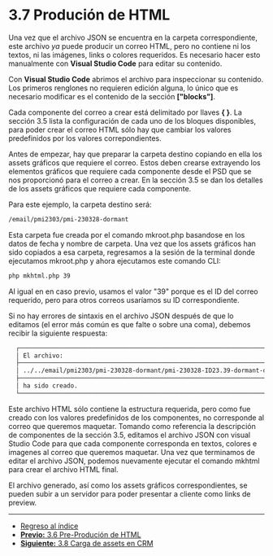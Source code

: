 # **3.7 Produción de HTML**


Una vez que el archivo JSON se encuentra en la carpeta correspondiente, este archivo *ya* puede producir un correo HTML, pero no contiene ni los textos, ni las imágenes, links o colores requeridos. Es necesario hacer esto manualmente con **Visual Studio Code** para editar su contenido.

Con **Visual Studio Code** abrimos el archivo para inspeccionar su contenido. Los primeros renglones no requieren edición alguna, lo único que es necesario modificar es el contenido de la sección **["blocks"]**.

Cada componente del correo a crear está delimitado por llaves **{ }**. La sección 3.5 lista la configuración de cada uno de los bloques disponibles, para poder crear el correo HTML sólo hay que cambiar los valores predefinidos por los valores correpondientes.

Antes de empezar, hay que preparar la carpeta destino copiando en ella los assets gráficos que requiere el correo. Estos deben crearse extrayendo los elementos gráficos que requiere cada componente desde el PSD que se nos proporcionó para el correo a crear. En la sección 3.5 se dan los detalles de los assets gráficos que requiere cada componente.

Para este ejemplo, la carpeta destino será:

  ```bash
  /email/pmi2303/pmi-230328-dormant
  ```


Esta carpeta fue creada por el comando mkroot.php basandose en los datos de fecha y nombre de carpeta. Una vez que los assets gráficos han sido copiados a esa carpeta, regresamos a la sesión de la terminal donde ejecutamos mkroot.php y ahora ejecutamos este comando CLI:

  ```bash
  php mkhtml.php 39
  ```

Al igual en en caso previo, usamos el valor "39" porque es el ID del correo requerido, pero para otros correos usaríamos su ID correspondiente.

Si no hay errores de sintaxis en el archivo JSON después de que lo editamos (el error más común es que falte o sobre una coma), debemos recibir la siguiente respuesta:

  ```bash
    ┌──────────────────────────────────────────────────────────────────────────────────────────────┐
    │ El archivo:                                                                                  │
    ├──────────────────────────────────────────────────────────────────────────────────────────────┤
    │ ../../email/pmi2303/pmi-230328-dormant/pmi-230328-ID23.39-dormant-day-120-pp-heets-HTML.html │
    ├──────────────────────────────────────────────────────────────────────────────────────────────┤
    │ ha sido creado.                                                                              │
    └──────────────────────────────────────────────────────────────────────────────────────────────┘
  ```

Este archivo HTML sólo contiene la estructura requerida, pero como fue creado con los valores predefinidos de los componentes, no corresponde al correo que queremos maquetar. Tomando como referencia la descripción de componentes de la sección 3.5, editamos el archivo JSON con visual Studio Code para que cada componente corresponda en textos, colores e imagenes al correo que queremos maquetar. Una vez que terminamos de editar el archivo JSON, podemos nuevamente ejecutar el comando mkhtml para crear el archivo HTML final.

El archivo generado, así como los assets gráficos correspondientes, se pueden subir a un servidor para poder presentar a cliente como links de preview.






___

* [Regreso al índice](README.md)
* [**Previo:** 3.6 Pre-Produción de HTML](3_6_preproducion_html.md)
* [**Siguiente:** 3.8 Carga de assets en CRM](3_8_Carga_assets_crm.md)
